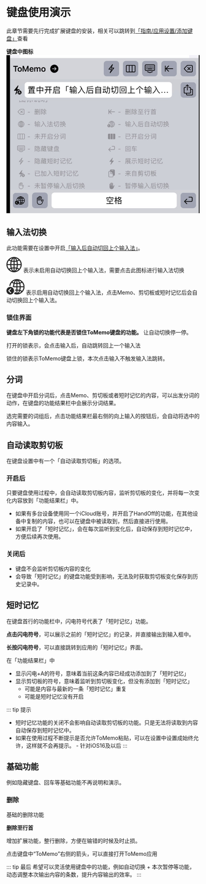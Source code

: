 # 键盘使用演示

此章节需要先行完成扩展键盘的安装，相关可以跳转到[「指南/应用设置/添加键盘」](/guide/settings)查看

**键盘中图标**
![keyboard-icons-description.jpg](/images/keyboard/keyboard-icons-description.jpg)

## 输入法切换

此功能需要在设置中开启[「输入后自动切回上个输入法」](/guide/keyboard-settings)。

![globe](/images/keyboard/globe@2x.png)
表示未启用自动切换回上个输入法，需要点击此图标进行输入法切换

![globe.badge.chevron.backward](/images/keyboard/globe.badge.chevron.backward@2x.png)
表示启用自动切换回上个输入法，点击Memo、剪切板或短时记忆后会自动切换回上个输入法。

### 锁住界面
**键盘左下角锁的功能代表是否锁住ToMemo键盘的功能。** 让自动切换停一停。

打开的锁表示，会点击输入后，自动跳转回上一个输入法

锁住的锁表示ToMemo键盘上锁，本次点击输入不触发输入法跳转。

<!-- ::: details 演示视频
![keyboard-auto-switch-demo.gif](/images/keyboard/keyboard-auto-switch-demo.gif)
::: -->

## 分词
在键盘中开启分词后，点击Memo、剪切板或者短时记忆的内容，可以出发分词的动作，在键盘的功能结果栏中会展示分词结果。

选完需要的词组后，点击功能结果栏最右侧的向上输入的按钮后，会自动将选中的内容输入。

<!-- ::: details 演示视频
![keyboard-participles-demo.gif](/images/keyboard/keyboard-participles-demo.gif)
::: -->

## 自动读取剪切板
在键盘设置中有一个「自动读取剪切板」的选项。

### 开启后
只要键盘使用过程中，会自动读取剪切板内容，监听剪切板的变化，并将每一次变化内容放到「功能结果栏」中。
- 如果有多台设备使用同一个iCloud账号，并开启了HandOff的功能，在其他设备中复制的内容，也可以在键盘中被读取到，然后直接进行使用。
- 如果开启了「短时记忆」，会在每次监听到变化后，自动保存到短时记忆中，方便后续再次使用。

### 关闭后
- 键盘不会监听剪切板内容的变化
- 会导致「短时记忆」的键盘功能受到影响，无法及时获取剪切板变化保存到历史记录中。

## 短时记忆
在键盘首行的功能栏中，闪电符号代表了「短时记忆」功能。

**点击闪电符号**，可以展示之前的「短时记忆」的记录，并直接输出到输入框中。

**长按闪电符号**，可以直接跳转到应用的「短时记忆」界面。

在「功能结果栏」中
- 显示闪电+A的符号，意味着当前这条内容已经成功添加到了「短时记忆」
- 显示剪切板的符号，意味着监听到剪切板变化，但没有添加到「短时记忆」
    - 可能是内容与最新的一条「短时记忆」重复 
    - 可能是短时记忆没有开启

<!-- ::: details 演示视频
![keyboard-short-term-memory-debo.gif](/images/keyboard/keyboard-short-term-memory-debo.gif)
::: -->

::: tip 提示
- 短时记忆功能的关闭不会影响自动读取剪切板的功能。只是无法将读取到内容自动保存到短时记忆中。
- 如果在使用过程不断提示是否允许ToMemo粘贴，可以在设置中设置成始终允许，这样就不会再提示。 - 针对iOS16及以后
:::

## 基础功能
例如隐藏键盘、回车等基础功能不再说明和演示。

### 删除
基础的删除功能

**删除至行首**

增加扩展功能，整行删除，方便在输错的时候及时止损。

点击键盘中“ToMemo”右侧的箭头，可以直接打开ToMemo应用

::: tip 最后
希望可以灵活使用键盘中的功能，例如自动切换 + 本次暂停等功能，动态调整本次输出内容的条数，提升内容输出的效率。
:::
